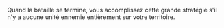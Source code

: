 Quand la bataille se termine, vous accomplissez cette grande stratégie s'il n'y a aucune unité ennemie entièrement sur votre territoire.